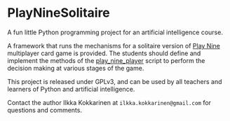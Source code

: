 # PlayNineSolitaire

A fun little Python programming project for an artificial intelligence course.

A framework that runs the mechanisms for a solitaire version of [Play Nine](https://playnine.com) multiplayer card game is provided. The students should define and implement the methods of the [play_nine_player](https://github.com/ikokkari/PlayNineSolitaire/blob/main/play_nine_player.py) script to perform the decision making at various stages of the game.

This project is released under GPLv3, and can be used by all teachers and learners of Python and artificial intelligence.

Contact the author Ilkka Kokkarinen at `ilkka.kokkarinen@gmail.com` for questions and comments.
